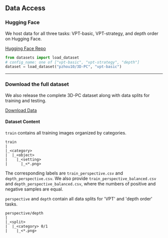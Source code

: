<!-- Google tag (gtag.js) -->
<script async src="https://www.googletagmanager.com/gtag/js?id=G-HT2TTGQRXW"></script>
<script>
  window.dataLayer = window.dataLayer || [];
  function gtag(){dataLayer.push(arguments);}
  gtag('js', new Date());

  gtag('config', 'G-HT2TTGQRXW');
</script>
## Data Access
### Hugging Face
We host data for all three tasks: VPT-basic, VPT-strategy, and depth order on Hugging Face.

<a href=https://huggingface.co/datasets/pzhou10/3D-PC><u>Hugging Face Repo</u></a>
```python
from datasets import load_dataset
# config_name: one of ["vpt-basic", "vpt-strategy", "depth"]
dataset = load_dataset("pzhou10/3D-PC", "vpt-basic")
```
 
 <hr>
 
### Download the full dataset
We also release the complete 3D-PC dataset along with data splits for training and testing.

<a href=https://connectomics.clps.brown.edu/tf_records/VPT><u>Download Data</u></a>

#### Dataset Content
`train` contains all training images organized by categories. 
```
train
|
|_<category>
|  |_<object>
|    |_<setting>
|      |_<*.png>
```
The corresponding labels are `train_perspective.csv` and `depth_perspective.csv`. We also provide `train_perspective_balanced.csv` and `depth_perspective_balanced.csv`, where the numbers of positive and negative samples are equal.

`perspective` and `depth` contain all data splits for 'VPT' and 'depth order' tasks.
```
perspective/depth
|
|_<split>
|  |_<category> 0/1
|    |_<*.png>
```
